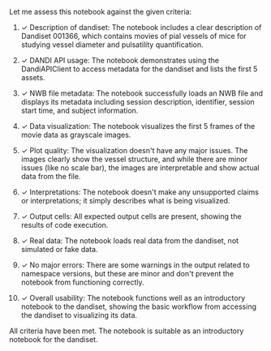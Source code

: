 Let me assess this notebook against the given criteria:

1. ✓ Description of dandiset: The notebook includes a clear description of Dandiset 001366, which contains movies of pial vessels of mice for studying vessel diameter and pulsatility quantification.

2. ✓ DANDI API usage: The notebook demonstrates using the DandiAPIClient to access metadata for the dandiset and lists the first 5 assets.

3. ✓ NWB file metadata: The notebook successfully loads an NWB file and displays its metadata including session description, identifier, session start time, and subject information.

4. ✓ Data visualization: The notebook visualizes the first 5 frames of the movie data as grayscale images.

5. ✓ Plot quality: The visualization doesn't have any major issues. The images clearly show the vessel structure, and while there are minor issues (like no scale bar), the images are interpretable and show actual data from the file.

6. ✓ Interpretations: The notebook doesn't make any unsupported claims or interpretations; it simply describes what is being visualized.

7. ✓ Output cells: All expected output cells are present, showing the results of code execution.

8. ✓ Real data: The notebook loads real data from the dandiset, not simulated or fake data.

9. ✓ No major errors: There are some warnings in the output related to namespace versions, but these are minor and don't prevent the notebook from functioning correctly.

10. ✓ Overall usability: The notebook functions well as an introductory notebook to the dandiset, showing the basic workflow from accessing the dandiset to visualizing its data.

All criteria have been met. The notebook is suitable as an introductory notebook for the dandiset.